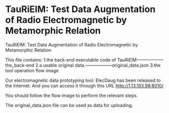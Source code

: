 # TauRiElM: Test Data Augmentation of Radio Electromagnetic by Metamorphic Relation
TauRiElM: Test Data Augmentation of Radio Electromagnetic by Metamorphic Relation

This file contains:
  1.the back-end executable code of TauRiElM——————the_back-end
  2.a usable original data.——————original_data.json
  3.the tool operation flow image
  
Our electromagnetic data prototyping tool: ElecDaug has been released to the Internet. And you can access it through this URL http://1.13.193.98:8010/

You should follow the flow image to perform the relevant steps.

The original_data.json file can be used as data for uploading.
